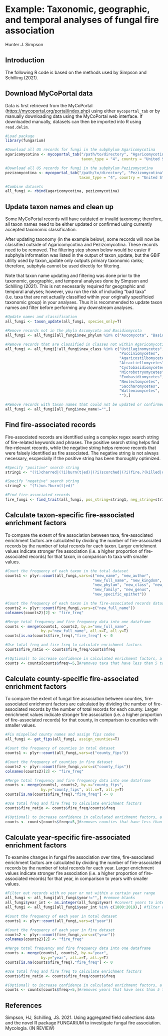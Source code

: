 Example: Taxonomic, geographic, and temporal analyses of fungal fire
association
================
Hunter J. Simpson

## Introduction

The following R code is based on the methods used by Simpson and
Schilling (2021).

## Download MyCoPortal data

Data is first retrieved from the MyCoPortal
(<https://mycoportal.org/portal/index.php>) using either
`mycoportal_tab` or by manually downloading data using the MyCoPortal
web interface. If downloaded manually, datasets can then be imported
into R using `read.delim`.

``` r
#Load package
library(fungarium) 

#Download all US records for fungi in the subphylum Agaricomycotina
agaricomycotina <- mycoportal_tab("/path/to/directory", "Agaricomycotina", 
                                  taxon_type = "4", country = "United States") 

#Download all US records for fungi in the subphylum Pezizomycotina
pezizomycotina <- mycoportal_tab("/path/to/directory", "Pezizomycotina", 
                                 taxon_type = "4", country = "United States") 

#Combine datasets
all_fungi <- rbind(agaricomycotina, pezizomycotina) 
```

## Update taxon names and clean up

Some MyCoPortal records will have outdated or invalid taxonomy;
therefore, all taxon names need to be either updated or confirmed using
currently accepted taxonomic classification.

After updating taxonomy (in the example below), some records will now be
classified outside of Agaricomycotina and Pezizomycotina. These records
need to be removed. The filtering step shown below would be easier if
subphyla information was listed in the output of taxon\_update, but the
GBIF utility used by taxon\_update only outputs primary taxonomic ranks;
therefore, subphyla cannot be used directly for filtering.

Note that taxon name updating and filtering was done prior to the
taxonomic, geographic, and temporal analyses done by Simpson and
Schilling (2021). This is not necessarily required for geographic and
temporal analyses; however, you run the risk of including “bad taxa”
(i.e. taxa that are not actually classified within your originally
specificied taxonomic group) in your analyses. Thus it is recommended to
update taxon names and filter before performing any downstream analyses.

``` r
#Update names and classification
all_fungi <- taxon_update(all_fungi, species_only=T) 

#Remove records not in the phyla Ascomycota and Basidiomycota
all_fungi <- all_fungi[all_fungi$new_phylum %in% c("Ascomycota", "Basidiomycota"),] 

#Remove records that are classified in classes not within Agaricomycotina and Pezizomycoyina
all_fungi <- all_fungi[!all_fungi$new_class %in% c("Ustilaginomycetes", 
                                                   "Pucciniomycetes",
                                                   "Agaricostilbomycetes",
                                                   "Atractiellomycetes",
                                                   "Cystobasidiomycetes",
                                                   "Microbotryomycetes",
                                                   "Exobasidiomycetes",
                                                   "Neolectomycetes",
                                                   "Saccharomycetes", 
                                                   "Wallemiomycetes", 
                                                   ""),] 

#Remove records with taxon names that could not be updated or confirmed
all_fungi <- all_fungi[all_fungi$new_name!="",]
```

## Find fire-associated records

Fire-associated records are identified using a complex regex search
string of fire-related keywords and phrases. The positive search string
helps find fire-relevant records, while the negative string helps remove
records that were falsely identified as fire associated. The negative
string is not always necessary, escpecially if the positive string has
been thoroughly optimized.

``` r
#Specify "positive" search string
string1 <- "(?i)charred|(?i)burn(t|ed)|(?i)scorched|(?i)fire.?(killed|damaged|scarred)|(?i)killed.by.fire"

#Specify "negative" search string
string2 <- "(?i)un.?burn(t|ed)"

#Find fire-associated records
fire_fungi <- find_trait(all_fungi, pos_string=string1, neg_string=string2)
```

## Calculate taxon-specific fire-associated enrichment factors

To compare the extent of fire association between taxa, fire-associated
enrichment factors are calculated by dividing the number of
fire-associated records by the number of total records for each taxon.
Larger enrichment values indicate stronger fire association (i.e. a
higher proportion of fire-associated records) for that taxon, in
comparison to taxa with smaller values.

``` r
#Count the frequency of each taxon in the total dataset
counts1 <- plyr::count(all_fungi,vars=c("new_name", "new_author", 
                                       "new_full_name", "new_kingdom",
                                       "new_phylum", "new_class", "new_order",
                                       "new_family", "new_genus",
                                       "new_specific_epithet"))

#Count the frequency of each taxon in the fire-associated records dataset
counts2 <- plyr::count(fire_fungi,vars=c("new_full_name"))
colnames(counts2)[2] <- "fire_freq"

#Merge total frequency and fire frequency data into one dataframe
counts <- merge(counts1, counts2, by.x="new_full_name", 
                by.y="new_full_name", all.x=T, all.y=T)
counts[is.na(counts$fire_freq),"fire_freq"] <- 0

#Use total freq and fire freq to calculate enrichment factors
counts$fire_ratio <- counts$fire_freq/counts$freq

#(Optional) to increase confidence in calculated enrichment factors, a filtering threshold can be used to remove taxa that have not been thoroughly sampled
counts <- counts[counts$freq>=5,]#removes taxa that have less than 5 total records
```

## Calculate county-specific fire-associated enrichment factors

To compare the extent of fungal fire association between counties,
fire-associated enrichment factors are calculated by dividing the number
of fire-associated records by the number of total records for each
county. Larger enrichment values indicate stronger fire association
(i.e. a higher proportion of fire-associated records) for that county,
in comparison to counties with smaller values.

``` r
#Fix mispelled county names and assign fips codes
all_fungi <- get_fips(all_fungi, assign_counties=T)

#Count the frequency of counties in total dataset
counts1 <- plyr::count(all_fungi,vars=c("county_fips"))

#Count the frequency of counties in fire dataset
counts2 <- plyr::count(fire_fungi,vars=c("county_fips"))
colnames(counts2)[2] <- "fire_freq"

#Merge total frequency and fire frequency data into one dataframe
counts <- merge(counts1, counts2, by.x="county_fips", 
                by.y="county_fips", all.x=T, all.y=T)
counts[is.na(counts$fire_freq),"fire_freq"] <- 0

#Use total freq and fire freq to calculate enrichment factors
counts$fire_ratio <- counts$fire_freq/counts$freq

#(Optional) to increase confidence in calculated enrichment factors, a filtering threshold can be used to remove counties that have not been thoroughly sampled
counts <- counts[counts$freq>=5,]#removes counties that have less than 5 total records
```

## Calculate year-specific fire-associated enrichment factors

To examine changes in fungal fire association over time, fire-associated
enrichment factors are calculated by dividing the number of
fire-associated records by the number of total records for each year.
Larger enrichment values indicate stronger fire association (i.e. a
higher proportion of fire-associated records) for that year, in
comparison to years with smaller values.

``` r
#Filter out records with no year or not within a certain year range
all_fungi <- all_fungi[all_fungi$year!="",] #remove blanks
all_fungi$year_int <- as.integer(all_fungi$year) #convert years to integers
all_fungi <- all_fungi[all_fungi$year_int %in% c(1800:2019),] #filter out records not in the year range of 1800 to 2019

#Count the frequency of each year in total dataset
counts1 <- plyr::count(all_fungi,vars=c("year"))

#Count the frequency of each year in fire dataset
counts2 <- plyr::count(fire_fungi,vars=c("year"))
colnames(counts2)[2] <- "fire_freq"

#Merge total frequency and fire frequency data into one dataframe
counts <- merge(counts1, counts2, by.x="year", 
                by.y="year", all.x=T, all.y=T)
counts[is.na(counts$fire_freq),"fire_freq"] <- 0

#Use total freq and fire freq to calculate enrichment factors
counts$fire_ratio <- counts$fire_freq/counts$freq

#(Optional) to increase confidence in calculated enrichment factors, a filtering threshold can be used to remove years that have not been thoroughly sampled
counts <- counts[counts$freq>=5,]#removes years that have less than 5 total records; likely more useful for shorter time intervals, as most years are likely to have many records
```

## References

Simpson, HJ, Schilling, JS. 2021. Using aggregated field collections
data and the novel R package FUNGARIUM to investigate fungal fire
association. Mycologia. (IN REVIEW)
